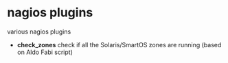 # nagios plugins

various nagios plugins

+ **check_zones** check if all the Solaris/SmartOS zones are running (based on Aldo Fabi script)
